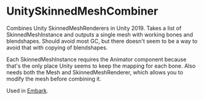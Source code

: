 # UnitySkinnedMeshCombiner
Combines Unity SkinnedMeshRenderers in Unity 2019. Takes a list of SkinnedMeshInstance and outputs a single mesh with working bones and blendshapes. Should avoid most GC, but there doesn't seem to be a way to avoid that with copying of blendshapes.

Each SkinnedMeshInstance requires the Animator component because that's the only place Unity seems to keep the mapping for each bone. Also needs both the Mesh and SkinnedMeshRenderer, which allows you to modify the mesh before combining it.

Used in [Embark](https://steamcommunity.com/app/1055090).
